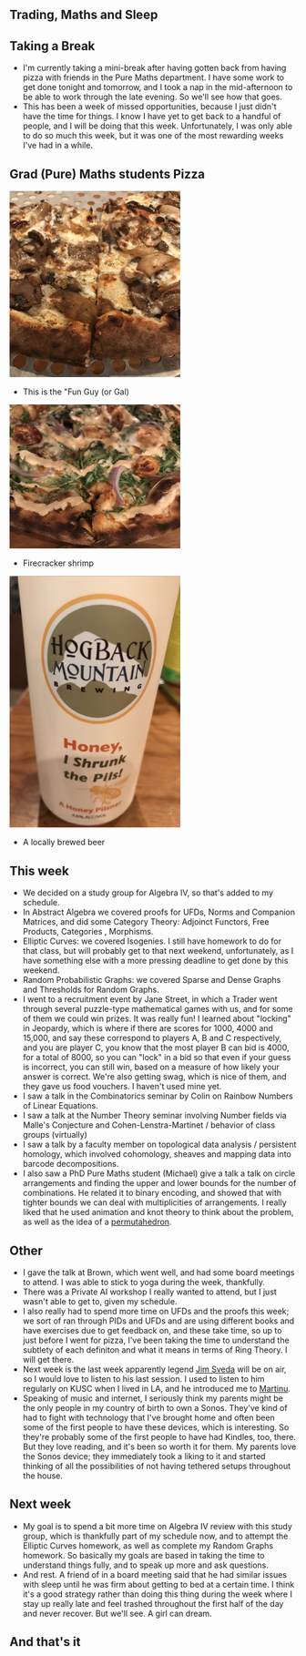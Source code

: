 ## Trading, Maths and Sleep

## Taking a Break
- I'm currently taking a mini-break after having gotten back from having pizza with friends in the Pure Maths department. I have some work to get
done tonight and tomorrow, and I took a nap in the mid-afternoon to be able to work through the late evening. So we'll see how that goes.
- This has been a week of missed opportunities, because I just didn't have the time for things. I know I have yet to get back to a handful of people,
and I will be doing that this week. Unfortunately, I was only able to do so much this week, but it was one of the most rewarding weeks I've had in a while.

## Grad (Pure) Maths students Pizza
<img src="/images/Pils2022/pils1.png" width="300">

- This is the "Fun Guy (or Gal)

<img src="/images/Pils2022/pils2.png" width="300">

- Firecracker shrimp

<img src="/images/Pils2022/pils3.png" width="300">

- A locally brewed beer

## This week
- We decided on a study group for Algebra IV, so that's added to my schedule. 
- In Abstract Algebra we covered proofs for UFDs, Norms and Companion Matrices, and did some Category Theory: Adjoinct Functors, Free Products, Categories
, Morphisms.
- Elliptic Curves: we covered Isogenies. I still have homework to do for that class, but will probably get to that next weekend, unfortunately, as I have something
else with a more pressing deadline to get done by this weekend.
- Random Probabilistic Graphs: we covered Sparse and Dense Graphs and Thresholds for Random Graphs.
- I went to a recruitment event by Jane Street, in which a Trader went through several puzzle-type mathematical games with us, and for some of them we could
win prizes. It was really fun! I learned about "locking" in Jeopardy, which is where if there are scores for 1000, 4000 and 15,000, and say these correspond 
to players A, B and C respectively, and you are player C, you know that the most player B can bid is 4000, for a total of 8000, so you can "lock" in a bid so
that even if your guess is incorrect, you can still win, based on a measure of how likely your answer is correct. We're also getting swag, which is nice of them,
and they gave us food vouchers. I haven't used mine yet.
- I saw a talk in the Combinatorics seminar by Colin on Rainbow Numbers of Linear Equations.
- I saw a talk at the Number Theory seminar involving Number fields via Malle's Conjecture and Cohen-Lenstra-Martinet / behavior of class groups (virtually)
- I saw a talk by a faculty member on topological data analysis / persistent homology, which involved cohomology, sheaves and mapping data 
into barcode decompositions.
- I also saw a PhD Pure Maths student (Michael) give a talk a talk on circle arrangements and finding the upper and lower bounds for the number of combinations.
He related it to binary encoding, and showed that with tighter bounds we can deal with multiplicities of arrangements. I really liked that he used animation
and knot theory to think about the problem, as well as the idea of a [permutahedron](https://en.wikipedia.org/wiki/Permutohedron).

## Other
- I gave the talk at Brown, which went well, and had some board meetings to attend. I was able to stick to yoga during the week, thankfully.
- There was a Private AI workshop I really wanted to attend, but I just wasn't able to get to, given my schedule.
- I also really had to spend more time on UFDs and the proofs this week; we sort of ran through PIDs and UFDs and are using different books and have exercises
due to get feedback on, and these take time, so up to just before I went for pizza, I've been taking the time to understand the subtlety of each definiton and
what it means in terms of Ring Theory. I will get there.
- Next week is the last week apparently legend [Jim Sveda](https://en.wikipedia.org/wiki/Jim_Svejda) will be on air, so I would love to listen to his last session. I used to listen to him regularly
on KUSC when I lived in LA, and he introduced me to [Martinu](https://en.wikipedia.org/wiki/Bohuslav_Martin%C5%AF).
- Speaking of music and internet, I seriously think my parents might be the only people in my country of birth to own a Sonos. They've kind of had to fight with
technology that I've brought home and often been some of the first people to have these devices, which is interesting. So they're probably some of the first people
to have had Kindles, too, there. But they love reading, and it's been so worth it for them. My parents love the Sonos device; they immediately took a liking to it
and started thinking of all the possibilities of not having tethered setups throughout the house.

## Next week
- My goal is to spend a bit more time on Algebra IV review with this study group, which is thankfully part of my schedule now, and to attempt the Elliptic Curves
homework, as well as complete my Random Graphs homework. So basically my goals are based in taking the time to understand things fully, and to speak up more
and ask questions.
- And rest. A friend of in a board meeting said that he had similar issues with sleep until he was firm about getting to bed at a certain time. I think it's a good
strategy rather than doing this thing during the week where I stay up really late and feel trashed throughout the first half of the day and never recover. But we'll
see. A girl can dream.

## And that's it


